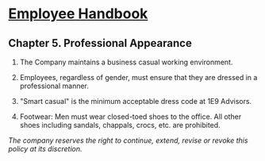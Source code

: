 # [Employee Handbook](index.md) 

## Chapter 5. Professional Appearance

1. The Company maintains a business casual working environment. 

1. Employees, regardless of gender, must ensure that they are dressed in a professional manner. 

1. "Smart casual" is the minimum acceptable dress code at 1E9 Advisors. 

1. Footwear: Men must wear closed-toed shoes to the office. All other shoes including sandals, chappals, crocs, etc. are prohibited.

_The company reserves the right to continue, extend, revise or revoke this policy at its discretion._
